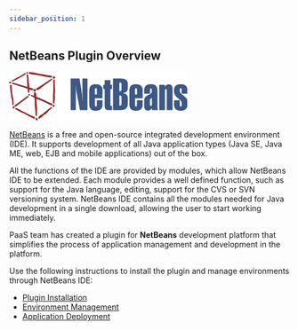 ```yaml
---
sidebar_position: 1
---
```


## NetBeans Plugin Overview

<div style={{
    display: 'grid',
    gridTemplateColumns: '0.15fr 1fr'
}}>
<div>

![Locale Dropdown](./img/NetBeansPluginOverview/01-netbeans-logo.png)

</div>

<div>

[NetBeans](https://netbeans.apache.org//front/main/) is a free and open-source integrated development environment (IDE). It supports development of all Java application types (Java SE, Java ME, web, EJB and mobile applications) out of the box.

</div>

</div>

All the functions of the IDE are provided by modules, which allow NetBeans IDE to be extended. Each module provides a well defined function, such as support for the Java language, editing, support for the CVS or SVN versioning system. NetBeans IDE contains all the modules needed for Java development in a single download, allowing the user to start working immediately.

PaaS team has created a plugin for **NetBeans** development platform that simplifies the process of application management and development in the platform.

Use the following instructions to install the plugin and manage environments through NetBeans IDE:

- [Plugin Installation](/docs/Deployment%20Tools/Plugins/NetBeans%20Plugin/NetBeans%20Plugin%20Installation)
- [Environment Management](/docs/Deployment%20Tools/Plugins/NetBeans%20Plugin/NetBeans%20Plugin%20Management)
- [Application Deployment](/docs/Deployment%20Tools/Plugins/NetBeans%20Plugin/Application%20Deploy%20via%20NetBeans)
